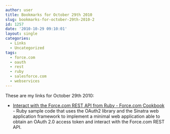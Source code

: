 ```yaml
---
author: user
title: Bookmarks for October 29th 2010
slug: bookmarks-for-october-29th-2010-2
id: 1257
date: '2010-10-29 09:10:01'
layout: single
categories:
  - Links
  - Uncategorized
tags:
  - force.com
  - oauth
  - rest
  - ruby
  - salesforce.com
  - webservices
---
```


These are my links for October 29th 2010:

*   [Interact with the Force.com REST API from Ruby - Force.com Cookbook](http://developer.force.com/cookbook/recipe/interact-with-the-forcecom-rest-api-from-ruby) - Ruby sample code that uses the OAuth2 library and the Sinatra web application framework to implement a minimal web application able to obtain an OAuth 2.0 access token and interact with the Force.com REST API.